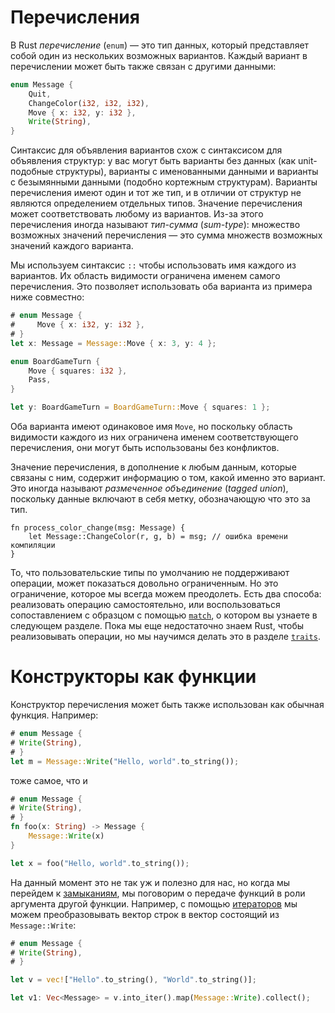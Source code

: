 # Перечисления

В Rust *перечисление* (`enum`) — это тип данных, который представляет собой один
из нескольких возможных вариантов. Каждый вариант в перечислении может быть
также связан с другими данными:

```rust
enum Message {
    Quit,
    ChangeColor(i32, i32, i32),
    Move { x: i32, y: i32 },
    Write(String),
}
```

Синтаксис для объявления вариантов схож с синтаксисом для объявления структур:
у вас могут быть варианты без данных (как unit-подобные структуры), варианты с
именованными данными и варианты с безымянными данными (подобно кортежным
структурам). Варианты перечисления имеют один и тот же тип, и в отличии от
структур не являются определением отдельных типов. Значение перечисления может
соответствовать любому из вариантов. Из-за этого перечисления иногда называют
*тип-сумма* (*sum-type*): множество возможных значений перечисления — это сумма
множеств возможных значений каждого варианта.

Мы используем синтаксис `::` чтобы использовать имя каждого из вариантов. Их
область видимости ограничена именем самого перечисления. Это позволяет
использовать оба варианта из примера ниже совместно:

```rust
# enum Message {
#     Move { x: i32, y: i32 },
# }
let x: Message = Message::Move { x: 3, y: 4 };

enum BoardGameTurn {
    Move { squares: i32 },
    Pass,
}

let y: BoardGameTurn = BoardGameTurn::Move { squares: 1 };
```

Оба варианта имеют одинаковое имя `Move`, но поскольку область видимости
каждого из них ограничена именем соответствующего перечисления, они могут быть
использованы без конфликтов.

Значение перечисления, в дополнение к любым данным, которые связаны с ним,
содержит информацию о том, какой именно это вариант. Это иногда называют
*размеченное объединение* (*tagged union*), поскольку данные включают в себя
метку, обозначающую что это за тип.

```rust,ignore
fn process_color_change(msg: Message) {
    let Message::ChangeColor(r, g, b) = msg; // ошибка времени компиляции
}
```

То, что пользовательские типы по умолчанию не поддерживают операции, может
показаться довольно ограниченным. Но это ограничение, которое мы всегда можем
преодолеть. Есть два способа: реализовать операцию самостоятельно, или
воспользоваться сопоставлением с образцом с помощью [`match`][match], о котором
вы узнаете в следующем разделе. Пока мы еще недостаточно знаем Rust, чтобы
реализовывать операции, но мы научимся делать это в разделе [`traits`][traits].

[match]: match.html
[traits]: traits.html

# Конструкторы как функции

Конструктор перечисления может быть также использован как обычная функция.
Например:

```rust
# enum Message {
# Write(String),
# }
let m = Message::Write("Hello, world".to_string());
```

тоже самое, что и

```rust
# enum Message {
# Write(String),
# }
fn foo(x: String) -> Message {
    Message::Write(x)
}

let x = foo("Hello, world".to_string());
```

На данный момент это не так уж и полезно для нас, но когда мы перейдем к
[замыканиям][closures], мы поговорим о передаче функций в роли аргумента другой
функции. Например, с помощью [итераторов][iterators] мы можем преобразовывать
вектор строк в вектор состоящий из `Message::Write`:

```rust
# enum Message {
# Write(String),
# }

let v = vec!["Hello".to_string(), "World".to_string()];

let v1: Vec<Message> = v.into_iter().map(Message::Write).collect();
```

[closures]: closures.html
[iterators]: iterators.html
